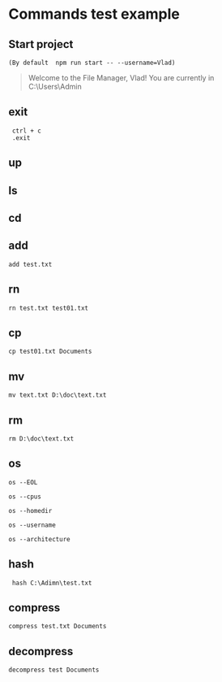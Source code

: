 # Commands test example

## Start project

    (By default  npm run start -- --username=Vlad) 

> Welcome to the File Manager, Vlad!
> You are currently in C:\Users\Admin

## exit

     ctrl + c 
     .exit
     
## up

## ls

## cd

## add

    add test.txt

## rn

    rn test.txt test01.txt
    
## cp

    cp test01.txt Documents

## mv

    mv text.txt D:\doc\text.txt

## rm

    rm D:\doc\text.txt

## os

    os --EOL

    os --cpus

    os --homedir

    os --username

    os --architecture

## hash

     hash C:\Adimn\test.txt

## compress

    compress test.txt Documents

## decompress

    decompress test Documents
